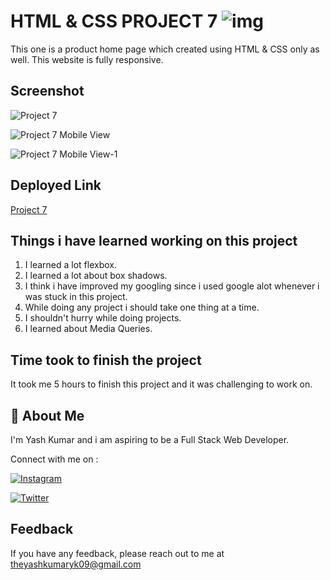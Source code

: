 
# HTML & CSS PROJECT 7 ![img](https://img.shields.io/badge/PROJECT%207-HTML%20%26%20CSS-orange)

This one is a product home page which created using HTML & CSS only as well. This website is fully responsive.
## Screenshot


![Project 7](https://user-images.githubusercontent.com/109405477/182111608-7b67ebcd-dce5-45e0-8895-1f87b5438bd5.png)

![Project 7 Mobile View](https://user-images.githubusercontent.com/109405477/185882738-7701f99e-75a4-454e-9daf-7cdaf832dda1.jpg)

![Project 7 Mobile View-1](https://user-images.githubusercontent.com/109405477/185882792-74df3929-eaa7-475d-9771-9dca92413ead.jpg)

## Deployed Link

[Project 7](https://projectseven.netlify.app/)


## Things i have learned working on this project

1. I learned a lot flexbox.
2. I learned a lot about box shadows.
3. I think i have improved my googling since i used google alot whenever i was stuck in this project.
4. While doing any project i should take one thing at a time.
5. I shouldn't hurry while doing projects.
6. I learned about Media Queries.
## Time took to finish the project

It took me 5 hours to finish this project and it was challenging to work on.
## 🚀 About Me
I'm Yash Kumar and i am aspiring to be a Full Stack Web Developer.

Connect with me on :

[![Instagram](https://img.shields.io/badge/Instagram-%23E4405F.svg?style=for-the-badge&logo=Instagram&logoColor=white)](https://www.instagram.com/theyash_yk09/)

[![Twitter](https://img.shields.io/badge/Twitter-%231DA1F2.svg?style=for-the-badge&logo=Twitter&logoColor=white)](https://www.twitter.com/theyash_yk09/)

## Feedback

If you have any feedback, please reach out to me at theyashkumaryk09@gmail.com


